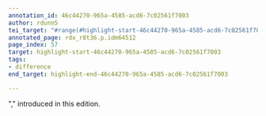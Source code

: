 ```yaml
---
annotation_id: 46c44270-965a-4585-acd6-7c02561f7003
author: rdunn5
tei_target: "#range(#highlight-start-46c44270-965a-4585-acd6-7c02561f7003, #highlight-end-46c44270-965a-4585-acd6-7c02561f7003)"
annotated_page: rdx_r8t36.p.idm64512
page_index: 57
target: highlight-start-46c44270-965a-4585-acd6-7c02561f7003
tags:
- difference
end_target: highlight-end-46c44270-965a-4585-acd6-7c02561f7003

---
```

"," introduced in this edition.